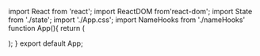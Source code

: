 
import React from 'react';
import ReactDOM from'react-dom';
import State from './state';
import './App.css';
import NameHooks from './nameHooks'
function App(){
  return (
  <div> 
  <div className="App">
 <State />
  <NameHooks />
 </div> 
    </div>
    );
  }
  export default App;
